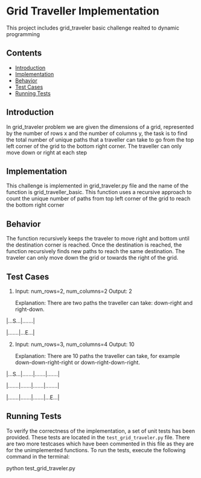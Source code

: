 # Grid Traveller Implementation

This project includes grid_traveler basic challenge realted to dynamic programming

## Contents

- [Introduction](#introduction)
- [Implementation](#implementation)
- [Behavior](#behavior)
- [Test Cases](#test-cases)
- [Running Tests](#running-tests)

## Introduction

In grid_traveler problem we are given the dimensions of a grid, represented by the number of rows x and the number of columns y, the task is to find the total number of unique paths that a traveller can take to go from the top left corner of the grid to the bottom right corner. The traveller can only move down or right at each step

## Implementation

This challenge is implemented in grid_traveler.py file and the name of the function is grid_traveller_basic. This function uses a recursive approach to count the unique number of paths from top left corner of the grid to reach the bottom right corner
## Behavior

The function recursively keeps the traveler to move right and bottom until the destination corner is reached. Once the destination is reached, the function recursively finds new paths to reach the same destination. The traveler can only move down the grid or towards the right of the grid.

## Test Cases

1) Input: num_rows=2, num_columns=2
   Output: 2

   Explanation: There are two paths the traveller can take: down-right and right-down.

|...S...|.......|

|.......|...E...|



2) Input: num_rows=3, num_columns=4
   Output: 10

   Explanation: There are 10 paths the traveller can take, for example down-down-right-right or down-right-down-right.

|...S...|.......|.......|.......|

|.......|.......|.......|........|

|.......|.......|.......|...E...|

## Running Tests

To verify the correctness of the implementation, a set of unit tests has been provided. These tests are located in the `test_grid_traveler.py` file. There are two more testcases which have been commented in this file as they are for the unimplemented functions. To run the tests, execute the following command in the terminal:


python test_grid_traveler.py